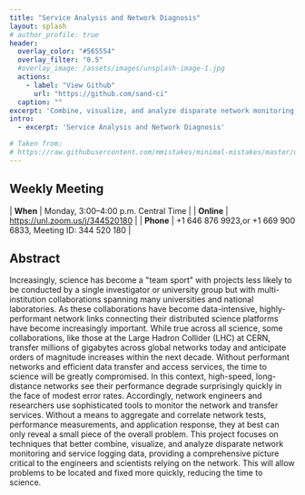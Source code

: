 ```yaml
---
title: "Service Analysis and Network Diagnosis"
layout: splash
# author_profile: true
header:
  overlay_color: "#565554"
  overlay_filter: "0.5"
  #overlay_image: /assets/images/unsplash-image-1.jpg
  actions:
    - label: "View Github"
      url: "https://github.com/sand-ci"
  caption: ""
excerpt: 'Combine, visualize, and analyze disparate network monitoring and service logging data'
intro: 
  - excerpt: 'Service Analysis and Network Diagnosis'

# Taken from:
# https://raw.githubusercontent.com/mmistakes/minimal-mistakes/master/docs/_pages/splash-page.md
---
```



## Weekly Meeting

| **When**   | Monday, 3:00–4:00 p.m. Central Time                         |
| **Online** | https://unl.zoom.us/j/344520180                             |
| **Phone**  | +1 646 876 9923,or +1 669 900 6833, Meeting ID: 344 520 180 |

## Abstract

Increasingly, science has become a "team sport" with projects less likely to be conducted by a single investigator or university group but with multi-institution collaborations spanning many universities and national laboratories. As these collaborations have become data-intensive, highly-performant network links connecting their distributed science platforms have become increasingly important. While true across all science, some collaborations, like those at the Large Hadron Collider (LHC) at CERN, transfer millions of gigabytes across global networks today and anticipate orders of magnitude increases within the next decade. Without performant networks and efficient data transfer and access services, the time to science will be greatly compromised. In this context, high-speed, long-distance networks see their performance degrade surprisingly quickly in the face of modest error rates. Accordingly, network engineers and researchers use sophisticated tools to monitor the network and transfer services. Without a means to aggregate and correlate network tests, performance measurements, and application response, they at best can only reveal a small piece of the overall problem. This project focuses on techniques that better combine, visualize, and analyze disparate network monitoring and service logging data, providing a comprehensive picture critical to the engineers and scientists relying on the network. This will allow problems to be located and fixed more quickly, reducing the time to science. 
